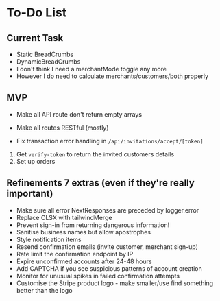# To-Do List

## Current Task

-  Static BreadCrumbs
-  DynamicBreadCrumbs
-  I don't think I need a merchantMode toggle any more
-  However I do need to calculate merchants/customers/both properly

## MVP

-  Make all API route don't return empty arrays
-  Make all routes RESTful (mostly)

-  Fix transaction error handling in `/api/invitations/accept/[token]`

1. Get `verify-token` to return the invited customers details
2. Set up orders

## Refinements 7 extras (even if they're really important)

-  Make sure all error NextResponses are preceded by logger.error
-  Replace CLSX with tailwindMerge
-  Prevent sign-in from returning dangerous information!
-  Sanitise business names but allow apostrophes
-  Style notification items
-  Resend confirmation emails (invite customer, merchant sign-up)
-  Rate limit the confirmation endpoint by IP
-  Expire unconfirmed accounts after 24-48 hours
-  Add CAPTCHA if you see suspicious patterns of account creation
-  Monitor for unusual spikes in failed confirmation attempts
-  Customise the Stripe product logo - make smaller/use find something better than the logo
